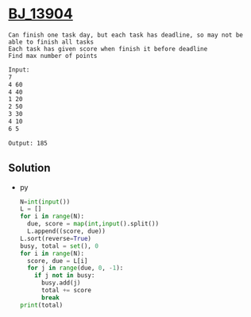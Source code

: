 # [BJ_13904](https://acmicpc.net/problem/13904)

```en
Can finish one task day, but each task has deadline, so may not be able to finish all tasks
Each task has given score when finish it before deadline
Find max number of points
```

```txt
Input:
7
4 60
4 40
1 20
2 50
3 30
4 10
6 5

Output: 185
```

## Solution

* py

  ```py
  N=int(input())
  L = []
  for i in range(N):
    due, score = map(int,input().split())
    L.append((score, due))
  L.sort(reverse=True)
  busy, total = set(), 0
  for i in range(N):
    score, due = L[i]
    for j in range(due, 0, -1):
      if j not in busy:
        busy.add(j)
        total += score
        break
  print(total)
  ```
